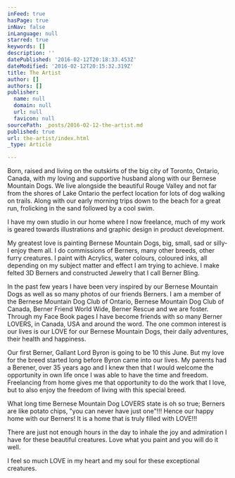 ```yaml
---
inFeed: true
hasPage: true
inNav: false
inLanguage: null
starred: true
keywords: []
description: ''
datePublished: '2016-02-12T20:18:33.453Z'
dateModified: '2016-02-12T20:15:32.319Z'
title: The Artist
author: []
authors: []
publisher:
  name: null
  domain: null
  url: null
  favicon: null
sourcePath: _posts/2016-02-12-the-artist.md
published: true
url: the-artist/index.html
_type: Article

---
```

Born, raised and living on the outskirts of the big city of Toronto, Ontario, Canada, with my loving and supportive husband along with our Bernese Mountain Dogs. We live alongside the beautiful Rouge Valley and not far from the shores of Lake Ontario the perfect location for lots of dog walking on trails. Along with our early morning trips down to the beach for a great run, frolicking in the sand followed by a cool swim.

I have my own studio in our home where I now freelance, much of my work is geared towards illustrations and graphic design in product development.

My greatest love is painting Bernese Mountain Dogs, big, small, sad or silly- I enjoy them all. I do commissions of Berners, many other breeds, other furry creatures. I paint with Acrylics, water colours, coloured inks, all depending on my subject matter and effect I am trying to achieve. I make felted 3D Berners and constructed Jewelry that I call Berner Bling.

In the past few years I have been very inspired by our Bernese Mountain Dogs as well as so many photos of our friends Berners. I am a member of the Bernese Mountain Dog Club of Ontario, Bernese Mountain Dog Club of Canada, Berner Friend World Wide, Berner Rescue and we are foster. Through my Face Book pages I have become friends with so many Berner LOVERS, in Canada, USA and around the word. The one common interest is our lives is our LOVE for our Bernese Mountain Dogs, their daily adventures, their health and happiness.

Our first Berner, Gallant Lord Byron is going to be 10 this June. But my love for the breed started long before Byron came into our lives. My parents had a Berener, over 35 years ago and I knew then that I would welcome the opportunity in own life once I was able to have the time and freedom. Freelancing from home gives me that opportunity to do the work that I love, but to also enjoy the freedom of living with this special breed.

What long time Bernese Mountain Dog LOVERS state is oh so true; Berners are like potato chips, "you can never have just one"!!! Hence our happy home with our Berners! It is a home that is truly filled with LOVE!!!

There are just not enough hours in the day to inhale the joy and admiration I have for these beautiful creatures. Love what you paint and you will do it well.

I feel so much LOVE in my heart and my soul for these exceptional creatures.